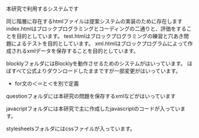 本研究で利用するシステムです

同じ階層に存在するhtmlファイルは提案システムの実装のために存在します
index.htmlはブロックプログラミングとコーディングの二通りと、評価をすることを目的としています。
test.htmlはブロックプログラミングの練習と穴あき問題によるテストを目的としています。
xml.htmlはブロックプログラムによって作成されるxmlデータを保存することを目的としています。

blocklyフォルダにはBlocklyを動作させるためのシステムがはいっています。
ほぼすべて公式よりダウンロードしたままですが一部変更がはいっています。
- for文の＜＝と＜を別で定義

questionフォルダには本研究の問題を保存するxmlなどがはいっています

javacriptフォルダには本研究で主に作成したjavascriptのコードが入っています。

stylesheetsフォルダにはcssファイルが入っています。

